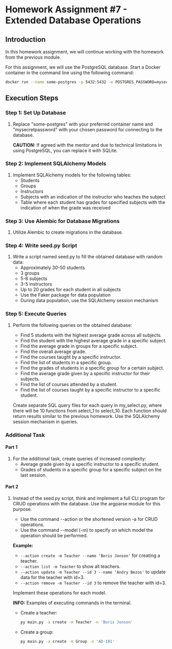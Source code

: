 # Homework Assignment #7 - Extended Database Operations

## Introduction

In this homework assignment, we will continue working with the homework from the previous module.

For this assignment, we will use the PostgreSQL database. Start a Docker container in the command line using the following command:

```bash
docker run --name some-postgres -p 5432:5432 -e POSTGRES_PASSWORD=mysecretpassword -d postgres
```
 ## Execution Steps

### Step 1: Set Up Database

1. Replace "some-postgres" with your preferred container name and "mysecretpassword" with your chosen password for connecting to the database.

   **CAUTION:** If agreed with the mentor and due to technical limitations in using PostgreSQL, you can replace it with SQLite.

### Step 2: Implement SQLAlchemy Models

1. Implement SQLAlchemy models for the following tables:
   - Students
   - Groups
   - Instructors
   - Subjects with an indication of the instructor who teaches the subject
   - Table where each student has grades for specified subjects with the indication of when the grade was received

### Step 3: Use Alembic for Database Migrations

1. Utilize Alembic to create migrations in the database.

### Step 4: Write seed.py Script

1. Write a script named seed.py to fill the obtained database with random data:
   - Approximately 30-50 students
   - 3 groups
   - 5-8 subjects
   - 3-5 instructors
   - Up to 20 grades for each student in all subjects
   - Use the Faker package for data population
   - During data population, use the SQLAlchemy session mechanism

### Step 5: Execute Queries

1. Perform the following queries on the obtained database:

   - Find 5 students with the highest average grade across all subjects.
   - Find the student with the highest average grade in a specific subject.
   - Find the average grade in groups for a specific subject.
   - Find the overall average grade.
   - Find the courses taught by a specific instructor.
   - Find the list of students in a specific group.
   - Find the grades of students in a specific group for a certain subject.
   - Find the average grade given by a specific instructor for their subjects.
   - Find the list of courses attended by a student.
   - Find the list of courses taught by a specific instructor to a specific student.

   Create separate SQL query files for each query in my_select.py, where there will be 10 functions from select_1 to select_10. Each function should return results similar to the previous homework. Use the SQLAlchemy session mechanism in queries.

### Additional Task

#### Part 1

1. For the additional task, create queries of increased complexity:
   - Average grade given by a specific instructor to a specific student.
   - Grades of students in a specific group for a specific subject on the last session.

#### Part 2

1. Instead of the seed.py script, think and implement a full CLI program for CRUD operations with the database. Use the argparse module for this purpose.

   - Use the command --action or the shortened version -a for CRUD operations.
   - Use the command --model (-m) to specify on which model the operation should be performed.

   **Example:**

   - `--action create -m Teacher --name 'Boris Jonson'` for creating a teacher.
   - `--action list -m Teacher` to show all teachers.
   - `--action update -m Teacher --id 3 --name 'Andry Bezos'` to update data for the teacher with id=3.
   - `--action remove -m Teacher --id 3` to remove the teacher with id=3.

   Implement these operations for each model.

   **INFO:** Examples of executing commands in the terminal.

   - Create a teacher:

     ```bash
     py main.py -a create -m Teacher -n 'Boris Jonson'
     ```

   - Create a group:

     ```bash
     py main.py -a create -m Group -n 'AD-101'
     ```
